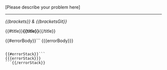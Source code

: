 [Please describe your problem here]

--------------------------------

*{{brackets}} & {{bracketsGit}}*

{{#title}}**{{title}}**{{/title}}

{{#errorBody}}```
{{{errorBody}}}
```{{/errorBody}}

{{#errorStack}}```
{{{errorStack}}}
```{{/errorStack}}
